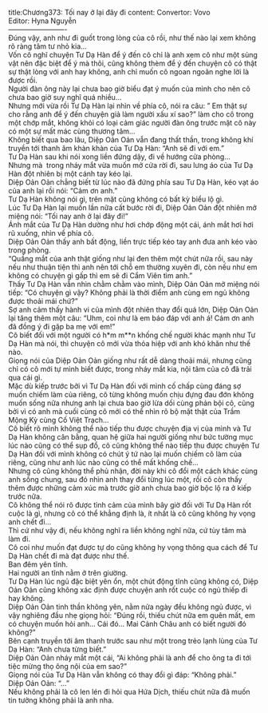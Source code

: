 title:Chương373: Tối nay ở lại đây đi
content:
Convertor: Vovo<br>Editor: Hyna Nguyễn<br>————————-<br>Đúng vậy, anh như đi guốt trong lòng của cô rồi, như thế nào lại xem không rõ ràng tâm tư nhỏ kia…<br>Vốn cô nghĩ chuyện Tư Dạ Hàn để ý đến cô chỉ là anh xem cô như một sủng vật nên đặc biệt để ý mà thôi, cũng không thèm để ý đến chuyện cô có thật sự thật lòng với anh hay không, anh chỉ muốn cô ngoan ngoãn nghe lời là được rồi.<br>Người đàn ông này lại chưa bao giờ biểu đạt ý muốn của mình cho nên cô chưa bao giờ suy nghĩ quá nhiều…<br>Nhưng mới vừa rồi Tư Dạ Hàn lại nhìn về phía cô, nói ra câu: ” Em thật sự cho rằng anh để ý đến chuyện giả làm người xấu xí sao?” làm cho cô trong một chớp mắt, không khỏi có loại cảm giác người đàn ông trước mặt cô này có một sự mất mác cùng thương tâm…<br>Không biết qua bao lâu, Diệp Oản Oản vẫn đang thất thần, trong không khí truyền tới thanh âm khàn khàn của Tư Dạ Hàn: “Anh sẽ đi với em.”<br>Tư Dạ Hàn sau khi nói xong liền đứng dậy, đi về hướng cửa phòng…<br>Nhưng mà  trong nháy mắt vừa muốn mở cửa rời đi, sau lưng áo của Tư Dạ Hàn đột nhiên bị một cánh tay kéo lại.<br>Diệp Oản Oản chẳng biết từ lúc nào đã đứng phía sau Tư Dạ Hàn, kéo vạt áo của anh lại rồi nói: “Cảm ơn anh.”<br>Tư Dạ Hàn không nói gì, trên mặt cũng không có bất kỳ biểu lộ gì.<br>Lúc Tư Dạ Hàn lại muốn lần nữa cất bước rời đi, Diệp Oản Oản đột nhiên mở miệng nói: “Tối nay anh ở lại đây đi!”<br>Ánh mắt của Tư Dạ Hàn dường như hơi chớp động một cái, ánh mắt hơi hơi rũ xuống, nhìn về phía cô.<br>Diệp Oản Oản thấy anh bất động, liền trực tiếp kéo tay anh đưa anh kéo vào trong phòng.<br>“Quầng mắt của anh thật giống như lại đen thêm một chút nữa rồi, sau này nếu như thuận tiện thì anh nên tới chỗ em thường xuyên đi, còn nếu như em không có chuyện gì gấp thì em sẽ đi Cẩm Viên tìm anh.”<br>Thấy Tư Dạ Hàn vẫn nhìn chằm chằm vào mình, Diệp Oản Oản mở miệng nói tiếp: “Có chuyện gì vậy? Không phải là thời điểm anh cùng em ngủ không được thoải mái chứ?”<br>Sợ anh cảm thấy hành vi của mình đột nhiên thay đổi quá lớn, Diệp Oản Oản lại tăng thêm một câu: “Uhm, coi như là em báo đáp với anh á! Cám ơn anh đã đồng ý đi gặp ba mẹ với em!”<br>Cô biết đối với một người có h*m m**n khống chế người khác mạnh như Tư Dạ Hàn mà nói, thì chuyện cô mới vừa thỏa hiệp với anh khó khăn như thế nào.<br>Giọng nói của Diệp Oản Oản giống như rất dễ dàng thoải mái, nhưng cũng chỉ có cô mới tự mình biết được, trong nháy mắt kia, nội tâm của cô đã trải qua cái gì.<br>Mặc dù kiếp trước bởi vì Tư Dạ Hàn đối với mình cố chấp cùng đáng sợ muốn chiếm làm của riêng, cô từng không muốn chịu đựng đau đớn không muốn sống nữa nhưng anh lại chưa bao giờ lừa dối cùng phản bội cô, cũng bởi vì có anh mà cuối cùng cô mới có thể nhìn rõ bộ mặt thật của Trầm Mộng Kỳ cùng Cố Việt Trạch…<br>Cô biết rõ mình không thể nào tiếp thu được chuyện địa vị của mình và Tư Dạ Hàn không cân bằng, quan hệ giữa hai người giống như bức tường mục lúc nào cũng có thể sụp đổ, cô cũng không thể nào tiếp thu được chuyện Tư Dạ Hàn đối với mình không có chút ý tứ nào lại muốn chiếm cô làm của riêng, cũng như anh lúc nào cũng có thể mất khống chế…<br>Nhưng cô cũng không thể phủ nhận, đời này khi cô đổi một cách khác cùng anh sống chung, sau đó nhìn anh thay đổi từng lúc một, rồi cô còn thấy thêm được những cảm xúc mà trước giờ anh chưa bao giờ bộc lộ ra ở kiếp trước nữa.<br>Cô không thể nói rõ được tình cảm của mình bây giờ đối với Tư Dạ Hàn rốt cuộc là gì, nhưng cô có thể khẳng định là, ít nhất là cô cũng không hy vọng anh chết đi…<br>Thì cứ như vậy đi, nếu không nghĩ ra liền không nghĩ nữa, cứ tùy tâm mà làm đi.<br>Cô coi như muốn đạt được tự do cũng không hy vọng thông qua cách để Tư Dạ Hàn chết đi mà đạt được như thế.<br>Ban đêm yên tĩnh.<br>Hai người an tĩnh nằm ở trên giường.<br>Tư Dạ Hàn lúc ngủ đặc biệt yên ổn, một chút động tĩnh cũng không có, Diệp Oản Oản cũng không xác định được chuyện anh rốt cuộc có ngủ thiếp đi hay không.<br>Diệp Oản Oản tinh thần không yên, nằm nửa ngày đều không ngủ được, vì vậy nghiêng đầu nhẹ giọng hỏi: “Đúng rồi, thiếu chút nữa em quên mất, em có chuyện muốn hỏi anh… Cái đó… Mai Cảnh Châu anh có biết người đó không?”<br>Bên cạnh truyền tới âm thanh trước sau như một trong trẻo lạnh lùng của Tư Dạ Hàn: “Anh chưa từng biết.”<br>Diệp Oản Oản nháy mắt một cái, “Ai không phải là anh để cho ông ta đi tới tiệc mừng thọ ông nội của em sao?”<br>Giọng nói của Tư Dạ Hàn vẫn không có thay đổi gì đáp: “Không phải.”<br>Diệp Oản Oản: “…”<br>Nếu không phải là cô len lén đi hỏi qua Hứa Dịch, thiếu chút nữa đã muốn tin tưởng không phải là anh nha.